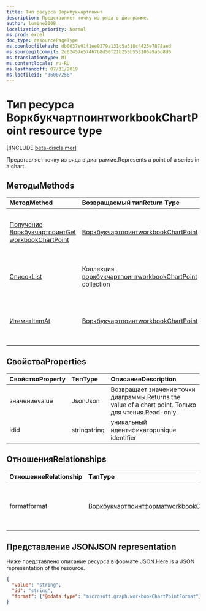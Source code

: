 ```yaml
---
title: Тип ресурса Воркбукчартпоинт
description: Представляет точку из ряда в диаграмме.
author: lumine2008
localization_priority: Normal
ms.prod: excel
doc_type: resourcePageType
ms.openlocfilehash: db0037e91f1ee9279a131c5a318c4425e7878aed
ms.sourcegitcommit: 2c62457e57467b8d50f21b255b553106a9a5d8d6
ms.translationtype: MT
ms.contentlocale: ru-RU
ms.lasthandoff: 07/31/2019
ms.locfileid: "36007258"
---
```

# <a name="workbookchartpoint-resource-type"></a><span data-ttu-id="6c2b0-103">Тип ресурса Воркбукчартпоинт</span><span class="sxs-lookup"><span data-stu-id="6c2b0-103">workbookChartPoint resource type</span></span>

[!INCLUDE [beta-disclaimer](../../includes/beta-disclaimer.md)]

<span data-ttu-id="6c2b0-104">Представляет точку из ряда в диаграмме.</span><span class="sxs-lookup"><span data-stu-id="6c2b0-104">Represents a point of a series in a chart.</span></span>


## <a name="methods"></a><span data-ttu-id="6c2b0-105">Методы</span><span class="sxs-lookup"><span data-stu-id="6c2b0-105">Methods</span></span>

| <span data-ttu-id="6c2b0-106">Метод</span><span class="sxs-lookup"><span data-stu-id="6c2b0-106">Method</span></span>           | <span data-ttu-id="6c2b0-107">Возвращаемый тип</span><span class="sxs-lookup"><span data-stu-id="6c2b0-107">Return Type</span></span>    |<span data-ttu-id="6c2b0-108">Описание</span><span class="sxs-lookup"><span data-stu-id="6c2b0-108">Description</span></span>|
|:---------------|:--------|:----------|
|[<span data-ttu-id="6c2b0-109">Получение Воркбукчартпоинт</span><span class="sxs-lookup"><span data-stu-id="6c2b0-109">Get workbookChartPoint</span></span>](../api/chartpoint-get.md) | [<span data-ttu-id="6c2b0-110">Воркбукчартпоинт</span><span class="sxs-lookup"><span data-stu-id="6c2b0-110">workbookChartPoint</span></span>](workbookchartpoint.md) |<span data-ttu-id="6c2b0-111">Чтение свойств и связей объекта chartPoint.</span><span class="sxs-lookup"><span data-stu-id="6c2b0-111">Read properties and relationships of chartPoint object.</span></span>|
|[<span data-ttu-id="6c2b0-112">Список</span><span class="sxs-lookup"><span data-stu-id="6c2b0-112">List</span></span>](../api/chartpoint-list.md) | <span data-ttu-id="6c2b0-113">Коллекция [воркбукчартпоинт](workbookchartpoint.md)</span><span class="sxs-lookup"><span data-stu-id="6c2b0-113">[workbookChartPoint](workbookchartpoint.md) collection</span></span> |<span data-ttu-id="6c2b0-114">Получение коллекции объектов chartPoint.</span><span class="sxs-lookup"><span data-stu-id="6c2b0-114">Get chartPoint object collection.</span></span> |
|[<span data-ttu-id="6c2b0-115">Итемат</span><span class="sxs-lookup"><span data-stu-id="6c2b0-115">ItemAt</span></span>](../api/chartpointscollection-itemat.md)|[<span data-ttu-id="6c2b0-116">Воркбукчартпоинт</span><span class="sxs-lookup"><span data-stu-id="6c2b0-116">workbookChartPoint</span></span>](workbookchartpoint.md)|<span data-ttu-id="6c2b0-117">Получение точки на основании ее положения в ряду.</span><span class="sxs-lookup"><span data-stu-id="6c2b0-117">Retrieve a point based on its position within the series.</span></span>|

## <a name="properties"></a><span data-ttu-id="6c2b0-118">Свойства</span><span class="sxs-lookup"><span data-stu-id="6c2b0-118">Properties</span></span>
| <span data-ttu-id="6c2b0-119">Свойство</span><span class="sxs-lookup"><span data-stu-id="6c2b0-119">Property</span></span>     | <span data-ttu-id="6c2b0-120">Тип</span><span class="sxs-lookup"><span data-stu-id="6c2b0-120">Type</span></span>   |<span data-ttu-id="6c2b0-121">Описание</span><span class="sxs-lookup"><span data-stu-id="6c2b0-121">Description</span></span>|
|:---------------|:--------|:----------|
|<span data-ttu-id="6c2b0-122">значение</span><span class="sxs-lookup"><span data-stu-id="6c2b0-122">value</span></span>|<span data-ttu-id="6c2b0-123">Json</span><span class="sxs-lookup"><span data-stu-id="6c2b0-123">Json</span></span>|<span data-ttu-id="6c2b0-124">Возвращает значение точки диаграммы.</span><span class="sxs-lookup"><span data-stu-id="6c2b0-124">Returns the value of a chart point.</span></span> <span data-ttu-id="6c2b0-125">Только для чтения.</span><span class="sxs-lookup"><span data-stu-id="6c2b0-125">Read-only.</span></span>|
|<span data-ttu-id="6c2b0-126">id</span><span class="sxs-lookup"><span data-stu-id="6c2b0-126">id</span></span>|<span data-ttu-id="6c2b0-127">string</span><span class="sxs-lookup"><span data-stu-id="6c2b0-127">string</span></span>|<span data-ttu-id="6c2b0-128">уникальный идентификатор</span><span class="sxs-lookup"><span data-stu-id="6c2b0-128">unique identifier</span></span>|

## <a name="relationships"></a><span data-ttu-id="6c2b0-129">Отношения</span><span class="sxs-lookup"><span data-stu-id="6c2b0-129">Relationships</span></span>
| <span data-ttu-id="6c2b0-130">Отношение</span><span class="sxs-lookup"><span data-stu-id="6c2b0-130">Relationship</span></span> | <span data-ttu-id="6c2b0-131">Тип</span><span class="sxs-lookup"><span data-stu-id="6c2b0-131">Type</span></span>   |<span data-ttu-id="6c2b0-132">Описание</span><span class="sxs-lookup"><span data-stu-id="6c2b0-132">Description</span></span>|
|:---------------|:--------|:----------|
|<span data-ttu-id="6c2b0-133">format</span><span class="sxs-lookup"><span data-stu-id="6c2b0-133">format</span></span>|[<span data-ttu-id="6c2b0-134">Воркбукчартпоинтформат</span><span class="sxs-lookup"><span data-stu-id="6c2b0-134">workbookChartPointFormat</span></span>](workbookchartpointformat.md)|<span data-ttu-id="6c2b0-135">Инкапсулирует свойства формата точки диаграммы.</span><span class="sxs-lookup"><span data-stu-id="6c2b0-135">Encapsulates the format properties chart point.</span></span> <span data-ttu-id="6c2b0-136">Только для чтения.</span><span class="sxs-lookup"><span data-stu-id="6c2b0-136">Read-only.</span></span>|

## <a name="json-representation"></a><span data-ttu-id="6c2b0-137">Представление JSON</span><span class="sxs-lookup"><span data-stu-id="6c2b0-137">JSON representation</span></span>

<span data-ttu-id="6c2b0-138">Ниже представлено описание ресурса в формате JSON.</span><span class="sxs-lookup"><span data-stu-id="6c2b0-138">Here is a JSON representation of the resource.</span></span>

<!--{
  "blockType": "resource",
  "optionalProperties": [
    "format"
    ],
  "keyProperty": "id",
  "baseType": "microsoft.graph.entity",
  "@odata.type": "microsoft.graph.workbookChartPoint"
}-->

```json
{
  "value": "string",
  "id": "string",
  "format": {"@odata.type": "microsoft.graph.workbookChartPointFormat"}
}

```

<!-- uuid: 8fcb5dbc-d5aa-4681-8e31-b001d5168d79
2015-10-25 14:57:30 UTC -->
<!--
{
  "type": "#page.annotation",
  "description": "ChartPoint resource",
  "keywords": "",
  "section": "documentation",
  "tocPath": "",
  "suppressions": []
}
-->
